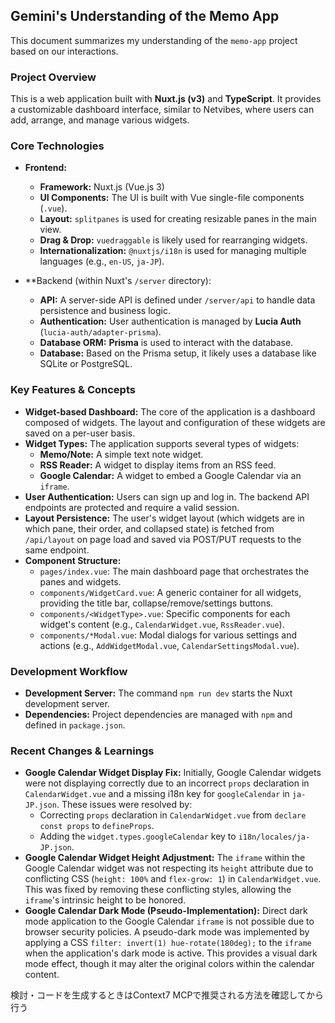 ## Gemini's Understanding of the Memo App

This document summarizes my understanding of the `memo-app` project based on our interactions.

### Project Overview

This is a web application built with **Nuxt.js (v3)** and **TypeScript**. It provides a customizable dashboard interface, similar to Netvibes, where users can add, arrange, and manage various widgets.

### Core Technologies

- **Frontend:**
  - **Framework:** Nuxt.js (Vue.js 3)
  - **UI Components:** The UI is built with Vue single-file components (`.vue`).
  - **Layout:** `splitpanes` is used for creating resizable panes in the main view.
  - **Drag & Drop:** `vuedraggable` is likely used for rearranging widgets.
  - **Internationalization:** `@nuxtjs/i18n` is used for managing multiple languages (e.g., `en-US`, `ja-JP`).

- \*\*Backend (within Nuxt's `/server` directory):
  - **API:** A server-side API is defined under `/server/api` to handle data persistence and business logic.
  - **Authentication:** User authentication is managed by **Lucia Auth** (`lucia-auth/adapter-prisma`).
  - **Database ORM:** **Prisma** is used to interact with the database.
  - **Database:** Based on the Prisma setup, it likely uses a database like SQLite or PostgreSQL.

### Key Features & Concepts

- **Widget-based Dashboard:** The core of the application is a dashboard composed of widgets. The layout and configuration of these widgets are saved on a per-user basis.
- **Widget Types:** The application supports several types of widgets:
  - **Memo/Note:** A simple text note widget.
  - **RSS Reader:** A widget to display items from an RSS feed.
  - **Google Calendar:** A widget to embed a Google Calendar via an `iframe`.
- **User Authentication:** Users can sign up and log in. The backend API endpoints are protected and require a valid session.
- **Layout Persistence:** The user's widget layout (which widgets are in which pane, their order, and collapsed state) is fetched from `/api/layout` on page load and saved via POST/PUT requests to the same endpoint.
- **Component Structure:**
  - `pages/index.vue`: The main dashboard page that orchestrates the panes and widgets.
  - `components/WidgetCard.vue`: A generic container for all widgets, providing the title bar, collapse/remove/settings buttons.
  - `components/<WidgetType>.vue`: Specific components for each widget's content (e.g., `CalendarWidget.vue`, `RssReader.vue`).
  - `components/*Modal.vue`: Modal dialogs for various settings and actions (e.g., `AddWidgetModal.vue`, `CalendarSettingsModal.vue`).

### Development Workflow

- **Development Server:** The command `npm run dev` starts the Nuxt development server.
- **Dependencies:** Project dependencies are managed with `npm` and defined in `package.json`.

### Recent Changes & Learnings

- **Google Calendar Widget Display Fix:** Initially, Google Calendar widgets were not displaying correctly due to an incorrect `props` declaration in `CalendarWidget.vue` and a missing i18n key for `googleCalendar` in `ja-JP.json`. These issues were resolved by:
  - Correcting `props` declaration in `CalendarWidget.vue` from `declare const props` to `defineProps`.
  - Adding the `widget.types.googleCalendar` key to `i18n/locales/ja-JP.json`.
- **Google Calendar Widget Height Adjustment:** The `iframe` within the Google Calendar widget was not respecting its `height` attribute due to conflicting CSS (`height: 100%` and `flex-grow: 1`) in `CalendarWidget.vue`. This was fixed by removing these conflicting styles, allowing the `iframe`'s intrinsic height to be honored.
- **Google Calendar Dark Mode (Pseudo-Implementation):** Direct dark mode application to the Google Calendar `iframe` is not possible due to browser security policies. A pseudo-dark mode was implemented by applying a CSS `filter: invert(1) hue-rotate(180deg);` to the `iframe` when the application's dark mode is active. This provides a visual dark mode effect, though it may alter the original colors within the calendar content.

検討・コードを生成するときはContext7 MCPで推奨される方法を確認してから行う
